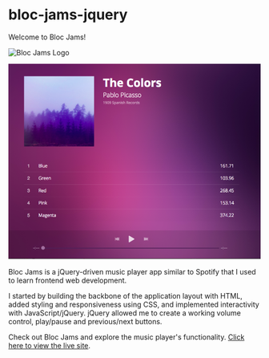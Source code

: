 # bloc-jams-jquery
Welcome to Bloc Jams!

![Bloc Jams Logo](/assets/images/bloc_jams_logo.png)

![Bloc Jams Screenshot](/assets/images/jams_screenshot.png)

Bloc Jams is a jQuery-driven music player app similar to Spotify that I used to learn frontend web development. 

I started by building the backbone of the application layout with HTML, added styling and responsiveness using CSS, and implemented interactivity with JavaScript/jQuery. jQuery allowed me to create a working volume control, play/pause and previous/next buttons. 

Check out Bloc Jams and explore the music player's functionality. [Click here to view the live site](https://claireblocjams.netlify.com/).
